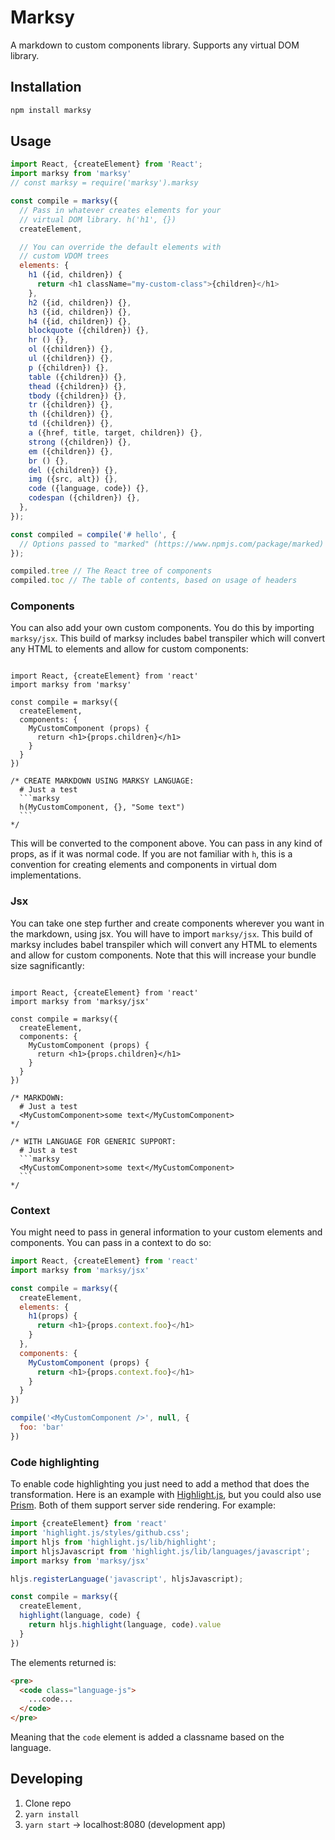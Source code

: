 # Marksy
A markdown to custom components library. Supports any virtual DOM library.

## Installation

```sh
npm install marksy
```

## Usage
```js
import React, {createElement} from 'React';
import marksy from 'marksy'
// const marksy = require('marksy').marksy

const compile = marksy({
  // Pass in whatever creates elements for your
  // virtual DOM library. h('h1', {})
  createElement,

  // You can override the default elements with
  // custom VDOM trees
  elements: {
    h1 ({id, children}) {
      return <h1 className="my-custom-class">{children}</h1>
    },
    h2 ({id, children}) {},
    h3 ({id, children}) {},
    h4 ({id, children}) {},
    blockquote ({children}) {},
    hr () {},
    ol ({children}) {},
    ul ({children}) {},
    p ({children}) {},
    table ({children}) {},
    thead ({children}) {},
    tbody ({children}) {},
    tr ({children}) {},
    th ({children}) {},
    td ({children}) {},
    a ({href, title, target, children}) {},
    strong ({children}) {},
    em ({children}) {},
    br () {},
    del ({children}) {},
    img ({src, alt}) {},
    code ({language, code}) {},
    codespan ({children}) {},
  },
});

const compiled = compile('# hello', {
  // Options passed to "marked" (https://www.npmjs.com/package/marked)
});

compiled.tree // The React tree of components
compiled.toc // The table of contents, based on usage of headers
```

### Components
You can also add your own custom components. You do this by importing `marksy/jsx`. This build of marksy includes babel transpiler which will convert any HTML to elements and allow for custom components:

<pre lang="js"><code>
import React, {createElement} from 'react'
import marksy from 'marksy'

const compile = marksy({
  createElement,
  components: {
    MyCustomComponent (props) {
      return &lt;h1>{props.children}&lt;/h1>
    }
  }
})

/* CREATE MARKDOWN USING MARKSY LANGUAGE:
  # Just a test
  ```marksy
  h(MyCustomComponent, {}, "Some text")
  ```
*/
</code></pre>

This will be converted to the component above. You can pass in any kind of props, as if it was normal code. If you are not familiar with `h`, this is a convention for creating elements and components in virtual dom implementations.

### Jsx

You can take one step further and create components wherever you want in the markdown, using jsx. You will have to import `marksy/jsx`. This build of marksy includes babel transpiler which will convert any HTML to elements and allow for custom components. Note that this will increase your bundle size sagnificantly:

<pre lang="js"><code>
import React, {createElement} from 'react'
import marksy from 'marksy/jsx'

const compile = marksy({
  createElement,
  components: {
    MyCustomComponent (props) {
      return &lt;h1>{props.children}&lt;/h1>
    }
  }
})

/* MARKDOWN:
  # Just a test
  &lt;MyCustomComponent>some text&lt;/MyCustomComponent>
*/

/* WITH LANGUAGE FOR GENERIC SUPPORT:
  # Just a test
  ```marksy
  &lt;MyCustomComponent>some text&lt;/MyCustomComponent>
  ```
*/
</code></pre>

### Context
You might need to pass in general information to your custom elements and components. You can pass in a context to do so:

```js
import React, {createElement} from 'react'
import marksy from 'marksy/jsx'

const compile = marksy({
  createElement,
  elements: {
    h1(props) {
      return <h1>{props.context.foo}</h1>
    }
  },
  components: {
    MyCustomComponent (props) {
      return <h1>{props.context.foo}</h1>
    }
  }
})

compile('<MyCustomComponent />', null, {
  foo: 'bar'
})
```

### Code highlighting
To enable code highlighting you just need to add a method that does the transformation. Here is an example with [Highlight.js](https://highlightjs.org/), but you could also use [Prism](http://prismjs.com/). Both of them support server side rendering. For example:

```js
import {createElement} from 'react'
import 'highlight.js/styles/github.css';
import hljs from 'highlight.js/lib/highlight';
import hljsJavascript from 'highlight.js/lib/languages/javascript';
import marksy from 'marksy/jsx'

hljs.registerLanguage('javascript', hljsJavascript);

const compile = marksy({
  createElement,
  highlight(language, code) {
    return hljs.highlight(language, code).value
  }
})
```

The elements returned is:

```html
<pre>
  <code class="language-js">
    ...code...
  </code>
</pre>
```

Meaning that the `code` element is added a classname based on the language.

## Developing
1. Clone repo
2. `yarn install`
3. `yarn start` -> localhost:8080 (development app)
